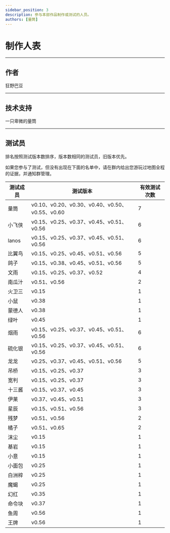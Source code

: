 ```yaml
---
sidebar_position: 3
description: 参与本部作品制作或测试的人员。
authors: [量筒]
---
```


# 制作人表

---

## 作者

狂野巴豆

---

## 技术支持

一只卑微的量筒

---

## 测试员

排名按照测试版本数排序，版本数相同的测试员，旧版本优先。

如果您参与了测试，但没有出现在下面的名单中，请在群内给出您游玩过地图全程的证据，并通知群管理。

| 测试成员 | 测试版本 | 有效测试次数 |
| --- | --- | --- |
| 量筒 | v0.10、v0.20、v0.30、v0.40、v0.50、v0.55、v0.60 | 7 |
| 小飞侠 | v0.15、v0.25、v0.37、v0.45、v0.51、v0.56 | 6 |
| lanos | v0.15、v0.25、v0.37、v0.45、v0.51、v0.56 | 6 |
| 比翼鸟 | v0.15、v0.25、v0.45、v0.51、v0.56 | 5 |
| 鸽子 | v0.15、v0.38、v0.45、v0.51、v0.56 | 5 |
| 文雨 | v0.15、v0.25、v0.37、v0.52 | 4 |
| 南瓜汁 | v0.51、v0.56 | 2 |
| 火卫三 | v0.15 | 1 |
| 小鼠 | v0.38 | 1 |
| 蒙德人 | v0.38 | 1 |
| 绿叶 | v0.45 | 1 |
| 烟雨 | v0.15、v0.25、v0.37、v0.45、v0.51、v0.56 | 6 |
| 硫化银 | v0.15、v0.25、v0.37、v0.45、v0.51、v0.56 | 6 |
| 龙龙 | v0.25、v0.37、v0.45、v0.51、v0.56 | 5 |
| 吊桥 | v0.15、v0.25、v0.37 | 3 |
| 宽判 | v0.15、v0.25、v0.37 | 3 |
| 十三酱 | v0.15、v0.37、v0.45 | 3 |
| 伊莱 | v0.37、v0.45、v0.51 | 3 |
| 星辰 | v0.15、v0.51、v0.56 | 3 |
| 残梦 | v0.51、v0.56 | 2 |
| 橘子 | v0.51、v0.65 | 2 |
| 沫尘 | v0.15 | 1 |
| 基岩 | v0.15 | 1 |
| 小意 | v0.15 | 1 |
| 小面包 | v0.25 | 1 |
| 白洲梓 | v0.25 | 1 |
| 魔蝎 | v0.25 | 1 |
| 幻红 | v0.35 | 1 |
| 命令块 | v0.37 | 1 |
| 鱼周 | v0.56 | 1 |
| 王牌 | v0.56 | 1 |
